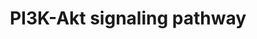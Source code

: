 ---
annotations:
- id: PW:0000180
  parent: regulatory pathway
  type: Pathway Ontology
  value: mTOR signaling pathway
- id: PW:0001317
  parent: regulatory pathway
  type: Pathway Ontology
  value: cell cycle pathway
- id: PW:0000595
  parent: signaling pathway
  type: Pathway Ontology
  value: phosphatidylinositol 3-kinase signaling pathway
- id: PW:0000003
  parent: signaling pathway
  type: Pathway Ontology
  value: signaling pathway
- id: DOID:162
  parent: disease of cellular proliferation
  type: Disease Ontology
  value: cancer
- id: PW:0000605
  parent: disease pathway
  type: Pathway Ontology
  value: cancer pathway
- id: PW:0000648
  parent: signaling pathway
  type: Pathway Ontology
  value: cell adhesion signaling pathway
authors:
- Khanspers
- Ariutta
- Egonw
- MaintBot
- Eweitz
citedin:
- link: PMC9317794
  title: A Novel Based-Network Strategy to Identify Phytochemicals from Radix Salviae
    Miltiorrhizae (Danshen) for Treating Alzheimer’s Disease (2022)
- link: PMC9099719
  title: Tumour Stem Cells in Breast Cancer (2022)
- link: PMC8407676
  title: Transcriptome Signature of Immune Cells Post Reovirus Treatment in KRAS Mutated
    Colorectal Cancer (2021)
- link: PMC8200404
  title: Assessing the Contribution of Relative Macrophage Frequencies to Subcutaneous
    Adipose Tissue (2021)
- link: PMC7518185
  title: Predictive models for stage and risk classification in head and neck squamous
    cell carcinoma (HNSCC) (2020)
description: The PI3K-Akt signaling pathway can be activated by many types of cellular
  stimuli or toxic insults and regulates many fundamental cellular functions. Activated
  PI3K  phosphorylates AKT, thereby activating it. Once active, Akt controls a number
  of downstream cellular processes, including apoptosis, protein synthesis, metabolism,
  and cell cycle, by phosphorylating a range of substrates.  Proteins on this pathway
  have targeted assays available via the [https://assays.cancer.gov/available_assays?wp_id=WP4172
  CPTAC Assay Portal]
last-edited: 2021-05-07
ndex: 80d4d1b7-8b69-11eb-9e72-0ac135e8bacf
organisms:
- Homo sapiens
redirect_from:
- /index.php/Pathway:WP4172
- /instance/WP4172
- /instance/WP4172_r122580
revision: r122580
schema-jsonld:
- '@context': https://schema.org/
  '@id': https://wikipathways.github.io/pathways/WP4172.html
  '@type': Dataset
  creator:
    '@type': Organization
    name: WikiPathways
  description: The PI3K-Akt signaling pathway can be activated by many types of cellular
    stimuli or toxic insults and regulates many fundamental cellular functions. Activated
    PI3K  phosphorylates AKT, thereby activating it. Once active, Akt controls a number
    of downstream cellular processes, including apoptosis, protein synthesis, metabolism,
    and cell cycle, by phosphorylating a range of substrates.  Proteins on this pathway
    have targeted assays available via the [https://assays.cancer.gov/available_assays?wp_id=WP4172
    CPTAC Assay Portal]
  keywords:
  - AKT1
  - AKT2
  - AKT3
  - AMP
  - ANGPT1
  - ANGPT2
  - ANGPT4
  - ATF2
  - ATF4
  - ATF6B
  - BAD
  - BCL2
  - BCL2L1
  - BCL2L11
  - BCR
  - BDNF
  - BRCA1
  - C8orf44-SGK3
  - CASP9
  - CCND1
  - CCND2
  - CCND3
  - CCNE1
  - CCNE2
  - CD19
  - CDC37
  - CDK2
  - CDK4
  - CDK6
  - CDKN1A
  - CDKN1B
  - CHAD
  - CHRM1
  - CHRM2
  - CHUK
  - COL1A1
  - COL1A2
  - COL2A1
  - COL4A1
  - COL4A2
  - COL4A3
  - COL4A4
  - COL4A5
  - COL4A6
  - COL6A1
  - COL6A2
  - COL6A3
  - COL6A5
  - COL6A6
  - COL9A1
  - COL9A2
  - COL9A3
  - COMP
  - CREB1
  - CREB3
  - CREB3L1
  - CREB3L2
  - CREB3L3
  - CREB3L4
  - CREB5
  - CSF1
  - CSF1R
  - CSF3
  - CSF3R
  - CSH1
  - CSH2
  - DDIT4
  - EFNA1
  - EFNA2
  - EFNA3
  - EFNA4
  - EFNA5
  - EGF
  - EGFR
  - EIF4B
  - EIF4E
  - EIF4E1B
  - EIF4E2
  - EIF4EBP1
  - EPHA2
  - EPO
  - EPOR
  - F2R
  - FASLG
  - FGF1
  - FGF10
  - FGF11
  - FGF12
  - FGF13
  - FGF14
  - FGF17
  - FGF18
  - FGF19
  - FGF2
  - FGF20
  - FGF21
  - FGF22
  - FGF23
  - FGF3
  - FGF4
  - FGF5
  - FGF6
  - FGF7
  - FGF8
  - FGF9
  - FGFR1
  - FGFR2
  - FGFR3
  - FGFR4
  - FLT1
  - FLT3
  - FLT3LG
  - FLT4
  - FN1
  - FOXO3
  - G6PC
  - G6PC2
  - G6PC3
  - GH1
  - GH2
  - GHR
  - GNB1
  - GNB2
  - GNB3
  - GNB4
  - GNB5
  - GNG10
  - GNG11
  - GNG12
  - GNG13
  - GNG2
  - GNG3
  - GNG4
  - GNG5
  - GNG7
  - GNG8
  - GNGT1
  - GNGT2
  - GRB2
  - GSK3B
  - GYS1
  - GYS2
  - HGF
  - HRAS
  - HSP90AA1
  - HSP90AB1
  - HSP90B1
  - IBSP
  - IFNA1
  - IFNA10
  - IFNA13
  - IFNA14
  - IFNA16
  - IFNA17
  - IFNA2
  - IFNA21
  - IFNA4
  - IFNA5
  - IFNA6
  - IFNA7
  - IFNA8
  - IFNAR1
  - IFNAR2
  - IFNB1
  - IGF1
  - IGF1R
  - IGF2
  - IKBKB
  - IKBKG
  - IL2
  - IL2RA
  - IL2RB
  - IL2RG
  - IL3
  - IL3RA
  - IL4
  - IL4R
  - IL6
  - IL6R
  - IL7
  - IL7R
  - INS
  - INSR
  - IRS1
  - ITGA1
  - ITGA10
  - ITGA11
  - ITGA2
  - ITGA2B
  - ITGA3
  - ITGA4
  - ITGA5
  - ITGA6
  - ITGA7
  - ITGA8
  - ITGA9
  - ITGAV
  - ITGB1
  - ITGB3
  - ITGB4
  - ITGB5
  - ITGB6
  - ITGB7
  - ITGB8
  - JAK1
  - JAK2
  - JAK3
  - KDR
  - KIT
  - KITLG
  - KRAS
  - LAMA1
  - LAMA2
  - LAMA3
  - LAMA4
  - LAMA5
  - LAMB1
  - LAMB2
  - LAMB3
  - LAMB4
  - LAMC1
  - LAMC2
  - LAMC3
  - LPAR1
  - LPAR2
  - LPAR3
  - LPAR4
  - LPAR5
  - LPAR6
  - MAP2K1
  - MAP2K2
  - MAPK1
  - MAPK3
  - MCL1
  - MDM2
  - MET
  - MLST8
  - MTOR
  - MYB
  - MYC
  - NFKB1
  - NGF
  - NGFR
  - NOS3
  - NRAS
  - NTF3
  - NTF4
  - NTRK1
  - NTRK2
  - Nitric oxide
  - OSM
  - OSMR
  - PCK1
  - PCK2
  - PDGFA
  - PDGFB
  - PDGFC
  - PDGFD
  - PDGFRA
  - PDGFRB
  - PDPK1
  - PGF
  - PHLPP1
  - PHLPP2
  - PIK3AP1
  - PIK3CA
  - PIK3CB
  - PIK3CD
  - PIK3CG
  - PIK3R1
  - PIK3R2
  - PIK3R3
  - PIK3R5
  - PIK3R6
  - PIP2
  - PIP3
  - PKN1
  - PKN2
  - PKN3
  - PPP2CA
  - PPP2CB
  - PPP2R1A
  - PPP2R1B
  - PPP2R2A
  - PPP2R2B
  - PPP2R2C
  - PPP2R2D
  - PPP2R3A
  - PPP2R3B
  - PPP2R3C
  - PPP2R5A
  - PPP2R5B
  - PPP2R5C
  - PPP2R5D
  - PPP2R5E
  - PRKAA1
  - PRKAA2
  - PRKCA
  - PRL
  - PRLR
  - PTEN
  - PTK2
  - RAC1
  - RAF1
  - RBL2
  - RELA
  - RELN
  - RHEB
  - RPS6
  - RPS6KB1
  - RPS6KB2
  - RPTOR
  - SGK1
  - SGK2
  - SGK3
  - SOS1
  - SOS2
  - SPP1
  - STK11
  - SYK
  - TCL1A
  - TCL1B
  - TEK
  - TGFA
  - THBS1
  - THBS2
  - THBS3
  - THBS4
  - THEM4
  - TLR2
  - TLR4
  - TNC
  - TNN
  - TNR
  - TNXB
  - TP53
  - TSC1
  - TSC2
  - VEGFA
  - VEGFB
  - VEGFC
  - VEGFD
  - VTN
  - VWF
  license: CC0
  name: PI3K-Akt signaling pathway
seo: CreativeWork
title: PI3K-Akt signaling pathway
wpid: WP4172
---